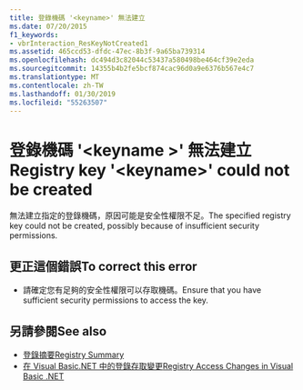 ```yaml
---
title: 登錄機碼 '<keyname>' 無法建立
ms.date: 07/20/2015
f1_keywords:
- vbrInteraction_ResKeyNotCreated1
ms.assetid: 465ccd53-dfdc-47ec-8b3f-9a65ba739314
ms.openlocfilehash: dc494d3c82044c53437a580498be464cf39e2eda
ms.sourcegitcommit: 14355b4b2fe5bcf874cac96d0a9e6376b567e4c7
ms.translationtype: MT
ms.contentlocale: zh-TW
ms.lasthandoff: 01/30/2019
ms.locfileid: "55263507"
---
```

# <a name="registry-key-keyname-could-not-be-created"></a><span data-ttu-id="d1369-102">登錄機碼 '\<keyname >' 無法建立</span><span class="sxs-lookup"><span data-stu-id="d1369-102">Registry key '\<keyname>' could not be created</span></span>
<span data-ttu-id="d1369-103">無法建立指定的登錄機碼，原因可能是安全性權限不足。</span><span class="sxs-lookup"><span data-stu-id="d1369-103">The specified registry key could not be created, possibly because of insufficient security permissions.</span></span>  
  
## <a name="to-correct-this-error"></a><span data-ttu-id="d1369-104">更正這個錯誤</span><span class="sxs-lookup"><span data-stu-id="d1369-104">To correct this error</span></span>  
  
-   <span data-ttu-id="d1369-105">請確定您有足夠的安全性權限可以存取機碼。</span><span class="sxs-lookup"><span data-stu-id="d1369-105">Ensure that you have sufficient security permissions to access the key.</span></span>  
  
## <a name="see-also"></a><span data-ttu-id="d1369-106">另請參閱</span><span class="sxs-lookup"><span data-stu-id="d1369-106">See also</span></span>
- [<span data-ttu-id="d1369-107">登錄摘要</span><span class="sxs-lookup"><span data-stu-id="d1369-107">Registry Summary</span></span>](../../visual-basic/language-reference/keywords/registry-summary.md)
- [<span data-ttu-id="d1369-108">在 Visual Basic.NET 中的登錄存取變更</span><span class="sxs-lookup"><span data-stu-id="d1369-108">Registry Access Changes in Visual Basic .NET</span></span>](https://msdn.microsoft.com/library/b58f7687-f4db-448a-a865-07f62fd16fb2)

